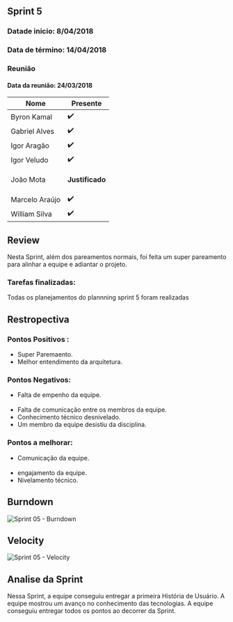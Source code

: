 ## Sprint 5

### Datade inicio: 8/04/2018

### Data de término: 14/04/2018


### Reunião
#### Data da reunião: 24/03/2018
|Nome|Presente|
|----|----|
|Byron Kamal|:heavy_check_mark: |
|Gabriel Alves|:heavy_check_mark: |
|Igor Aragão|:heavy_check_mark: |
|Igor Veludo|:heavy_check_mark: |
|João Mota|<p><strong>Justificado</strong></p>|
|Marcelo Araújo|:heavy_check_mark: |
|William Silva|:heavy_check_mark: |

## Review
Nesta Sprint, além dos pareamentos normais, foi feita um super pareamento para alinhar a equipe e adiantar o projeto.

### Tarefas finalizadas:
Todas os planejamentos do plannning sprint 5 foram realizadas

## Restropectiva
### Pontos Positivos :
<ul>
  <li> Super Paremaento.</li>
  <li> Melhor entendimento da arquitetura.</li>
</ul>

### Pontos Negativos:

<ul>
    <li> Falta de empenho da equipe.</li>
    <li> Falta de comunicação entre os membros da equipe.</li>
    <li> Conhecimento técnico desnivelado.</li>
    <li> Um membro da equipe desistiu da disciplina.</li>
</ul>

### Pontos a melhorar:

<ul>
  <li> Comunicação da equipe.</li>
  <li> engajamento da equipe.</li>
  <li> Nivelamento técnico.</li>
</ul>

## Burndown
![Sprint 05 - Burndown](https://imgur.com/u0TL73N.png)

## Velocity
![Sprint 05 - Velocity](https://imgur.com/C1tnleP.png)

## Analise da Sprint
Nessa Sprint, a equipe conseguiu entregar a primeira História de Usuário. A equipe mostrou um avanço no conhecimento das tecnologias. A equipe conseguiu entregar todos os pontos ao decorrer da Sprint.
